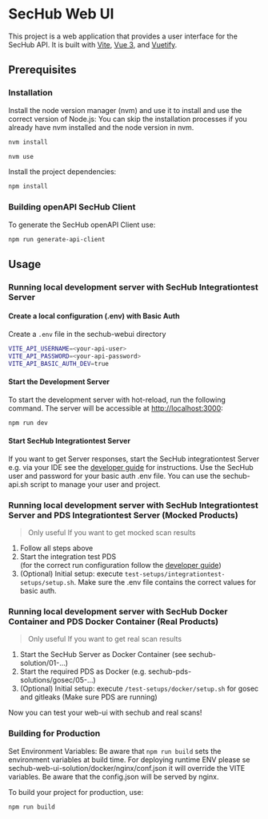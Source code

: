 <!-- SPDX-License-Identifier: MIT --->
# SecHub Web UI

This project is a web application that provides a user interface for the SecHub API. It is built with [Vite](https://vitejs.dev/), [Vue 3](https://v3.vuejs.org/), and [Vuetify](https://vuetifyjs.com/en/).

## Prerequisites

### Installation

Install the node version manager (nvm) and use it to install and use the correct version of Node.js:
You can skip the installation processes if you already have nvm installed and the node version in nvm.

```bash
nvm install
```

```bash
nvm use
```

Install the project dependencies:

```bash
npm install
```

### Building openAPI SecHub Client

To generate the SecHub openAPI Client use:

```bash
npm run generate-api-client
 ```

## Usage

### Running local development server with SecHub Integrationtest Server

#### Create a local configuration (.env) with Basic Auth 

Create a `.env` file in the sechub-webui directory

```bash
VITE_API_USERNAME=<your-api-user>
VITE_API_PASSWORD=<your-api-password>
VITE_API_BASIC_AUTH_DEV=true
```

#### Start the Development Server

To start the development server with hot-reload, run the following command. The server will be accessible at [http://localhost:3000](http://localhost:3000):

```bash
npm run dev
```

#### Start SecHub Integrationtest Server

If you want to get Server responses, start the SecHub integrationtest Server e.g. via your IDE see the [developer guide](https://mercedes-benz.github.io/sechub/latest/sechub-developer-quickstart-guide.html#run-integration-tests-from-ide) for instructions.
Use the SecHub user and password for your basic auth .env file.
You can use the sechub-api.sh script to manage your user and project.

### Running local development server with SecHub Integrationtest Server and PDS Integrationtest Server (Mocked Products)
> Only useful If you want to get mocked scan results
1. Follow all steps above
2. Start the integration test PDS  
(for the correct run configuration follow the [developer guide](https://mercedes-benz.github.io/sechub/latest/sechub-developer-quickstart-guide.html#run-integration-tests-from-ide))
3. (Optional) Initial setup: execute `test-setups/integrationtest-setups/setup.sh`. Make sure the .env file contains the correct values for basic auth.

### Running local development server with SecHub Docker Container and PDS Docker Container (Real Products)
> Only useful If you want to get real scan results
1. Start the SecHub Server as Docker Container (see sechub-solution/01-...)
2. Start the required PDS as Docker (e.g. sechub-pds-solutions/gosec/05-...)
3. (Optional) Initial setup: execute `/test-setups/docker/setup.sh` for gosec and gitleaks (Make sure PDS are running)


Now you can test your web-ui with sechub and real scans!

### Building for Production

Set Environment Variables:
Be aware that `npm run build` sets the environment variables at build time.
For deploying runtime ENV please se sechub-web-ui-solution/docker/nginx/conf.json it will override the VITE variables. Be aware that the config.json will be served by nginx.

To build your project for production, use:

```bash
npm run build
```
